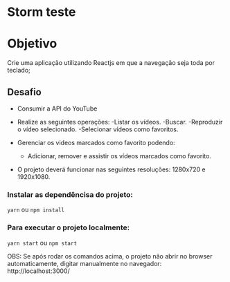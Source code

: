# Storm teste

# Objetivo

Crie uma aplicação utilizando Reactjs em que a navegação seja toda por teclado;

## Desafio

- Consumir a API do YouTube
- Realize as seguintes 
    operações:
    -Listar os vídeos.
    -Buscar.
    -Reproduzir o vídeo selecionado.
    -Selecionar vídeos como favoritos.

- Gerenciar os videos marcados como favorito podendo: 
    - Adicionar, remover e assistir os vídeos marcados como favorito.

- O projeto deverá funcionar nas seguintes resoluções: 1280x720 e 1920x1080.

### Instalar as dependêncisa do projeto:

`yarn` ou `npm install`

### Para executar o projeto localmente:

`yarn start` ou `npm start`

OBS: Se após rodar os comandos acima, o projeto não abrir no browser automaticamente, digitar manualmente no navegador: http://localhost:3000/

